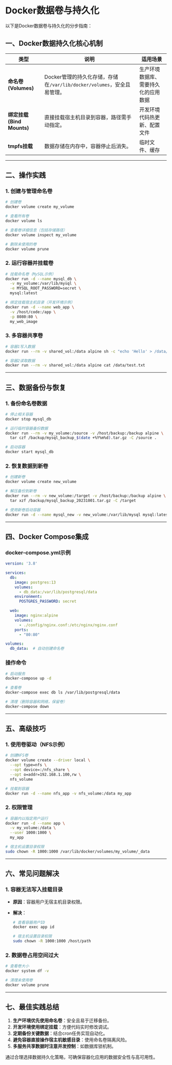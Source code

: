 # Docker数据卷与持久化

以下是Docker数据卷与持久化的分步指南：

## **一、Docker数据持久化核心机制**

| **类型**        | **说明**                                                                 | **适用场景**                     |
|-----------------|--------------------------------------------------------------------------|----------------------------------|
| **命名卷 (Volumes)** | Docker管理的持久化存储，存储在`/var/lib/docker/volumes`，安全且易管理。 | 生产环境数据库、需要持久化的应用数据 |
| **绑定挂载 (Bind Mounts)** | 直接挂载宿主机目录到容器，路径需手动指定。                               | 开发环境代码热更新、配置文件       |
| **tmpfs挂载**   | 数据存储在内存中，容器停止后消失。                                       | 临时文件、缓存                   |

---

## **二、操作实践**

### **1. 创建与管理命名卷**

```bash
# 创建卷
docker volume create my_volume

# 查看所有卷
docker volume ls

# 查看卷详细信息（包括存储路径）
docker volume inspect my_volume

# 删除未使用的卷
docker volume prune
```

### **2. 运行容器并挂载卷**

```bash
# 挂载命名卷（MySQL示例）
docker run -d --name mysql_db \
  -v my_volume:/var/lib/mysql \
  -e MYSQL_ROOT_PASSWORD=secret \
  mysql:latest

# 绑定挂载宿主机目录（开发环境示例）
docker run -d --name web_app \
  -v /host/code:/app \
  -p 8080:80 \
  my_web_image
```

### **3. 多容器共享卷**

```bash
# 容器1写入数据
docker run --rm -v shared_vol:/data alpine sh -c "echo 'Hello' > /data/test.txt"

# 容器2读取数据
docker run --rm -v shared_vol:/data alpine cat /data/test.txt
```

---

## **三、数据备份与恢复**

### **1. 备份命名卷数据**

```bash
# 停止相关容器
docker stop mysql_db

# 运行临时容器备份数据
docker run --rm -v my_volume:/source -v /host/backup:/backup alpine \
  tar czf /backup/mysql_backup_$(date +%Y%m%d).tar.gz -C /source .

# 启动容器
docker start mysql_db
```

### **2. 恢复数据到新卷**

```bash
# 创建新卷
docker volume create new_volume

# 解压备份到新卷
docker run --rm -v new_volume:/target -v /host/backup:/backup alpine \
  tar xzf /backup/mysql_backup_20231001.tar.gz -C /target

# 使用新卷启动容器
docker run -d --name mysql_new -v new_volume:/var/lib/mysql mysql:latest
```

---

## **四、Docker Compose集成**

### **docker-compose.yml示例**

```yaml
version: '3.8'

services:
  db:
    image: postgres:13
    volumes:
      - db_data:/var/lib/postgresql/data
    environment:
      POSTGRES_PASSWORD: secret

  web:
    image: nginx:alpine
    volumes:
      - ./config/nginx.conf:/etc/nginx/nginx.conf
    ports:
      - "80:80"

volumes:
  db_data:  # 自动创建命名卷
```

### **操作命令**

```bash
# 启动服务
docker-compose up -d

# 查看卷
docker-compose exec db ls /var/lib/postgresql/data

# 清理（删除容器和网络，保留卷）
docker-compose down
```

---

## **五、高级技巧**

### **1. 使用卷驱动（NFS示例）**

```bash
# 创建NFS卷
docker volume create --driver local \
  --opt type=nfs \
  --opt device=:/nfs_share \
  --opt o=addr=192.168.1.100,rw \
  nfs_volume

# 挂载到容器
docker run -d --name nfs_app -v nfs_volume:/data my_app
```

### **2. 权限管理**

```bash
# 容器内以指定用户运行
docker run -d --name app \
  -v my_volume:/data \
  --user 1000:1000 \
  my_app

# 宿主机设置目录权限
sudo chown -R 1000:1000 /var/lib/docker/volumes/my_volume/_data
```

---

## **六、常见问题解决**

### **1. 容器无法写入挂载目录**

- **原因**：容器用户无宿主机目录权限。
- **解决**：

  ```bash
  # 查看容器用户ID
  docker exec app id

  # 宿主机设置目录权限
  sudo chown -R 1000:1000 /host/path
  ```

### **2. 数据卷占用空间过大**

```bash
# 查看卷大小
docker system df -v

# 清理未使用卷
docker volume prune
```

---

## **七、最佳实践总结**

1. **生产环境优先使用命名卷**：安全且易于迁移备份。
2. **开发环境使用绑定挂载**：方便代码实时修改调试。
3. **定期备份关键数据**：结合cron任务实现自动化。
4. **避免容器直接操作宿主机敏感目录**：使用命名卷隔离风险。
5. **多服务共享数据时注意并发控制**：如数据库锁机制。

通过合理选择数据持久化策略，可确保容器化应用的数据安全性与高可用性。
